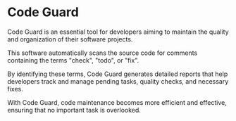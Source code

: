 # Code Guard

Code Guard is an essential tool for developers aiming to maintain the quality and organization of their software projects.

This software automatically scans the source code for comments containing the terms "check", "todo", or "fix".

By identifying these terms, Code Guard generates detailed reports that help developers track and manage pending tasks, quality checks, and necessary fixes.

With Code Guard, code maintenance becomes more efficient and effective, ensuring that no important task is overlooked.
